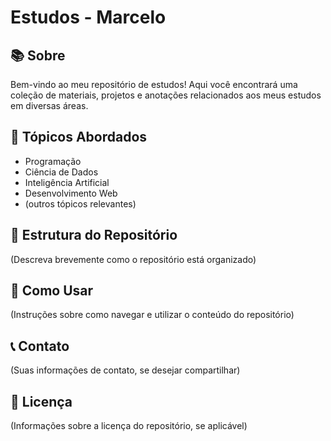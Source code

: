 # Estudos - Marcelo

## 📚 Sobre

Bem-vindo ao meu repositório de estudos! Aqui você encontrará uma coleção de materiais, projetos e anotações relacionados aos meus estudos em diversas áreas.

## 🎯 Tópicos Abordados

- Programação
- Ciência de Dados
- Inteligência Artificial
- Desenvolvimento Web
- (outros tópicos relevantes)

## 📁 Estrutura do Repositório

(Descreva brevemente como o repositório está organizado)

## 🚀 Como Usar

(Instruções sobre como navegar e utilizar o conteúdo do repositório)

## 📞 Contato

(Suas informações de contato, se desejar compartilhar)

## 📄 Licença

(Informações sobre a licença do repositório, se aplicável)
